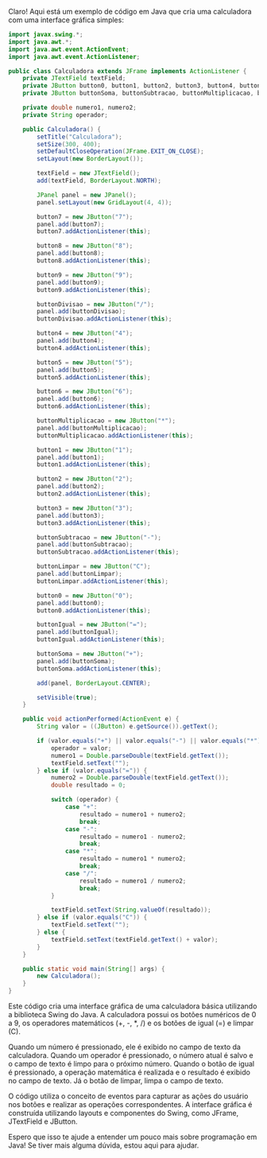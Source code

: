 Claro! Aqui está um exemplo de código em Java que cria uma calculadora com uma interface gráfica simples:

```java
import javax.swing.*;
import java.awt.*;
import java.awt.event.ActionEvent;
import java.awt.event.ActionListener;

public class Calculadora extends JFrame implements ActionListener {
    private JTextField textField;
    private JButton button0, button1, button2, button3, button4, button5, button6, button7, button8, button9;
    private JButton buttonSoma, buttonSubtracao, buttonMultiplicacao, buttonDivisao, buttonIgual, buttonLimpar;

    private double numero1, numero2;
    private String operador;

    public Calculadora() {
        setTitle("Calculadora");
        setSize(300, 400);
        setDefaultCloseOperation(JFrame.EXIT_ON_CLOSE);
        setLayout(new BorderLayout());

        textField = new JTextField();
        add(textField, BorderLayout.NORTH);

        JPanel panel = new JPanel();
        panel.setLayout(new GridLayout(4, 4));

        button7 = new JButton("7");
        panel.add(button7);
        button7.addActionListener(this);

        button8 = new JButton("8");
        panel.add(button8);
        button8.addActionListener(this);

        button9 = new JButton("9");
        panel.add(button9);
        button9.addActionListener(this);

        buttonDivisao = new JButton("/");
        panel.add(buttonDivisao);
        buttonDivisao.addActionListener(this);

        button4 = new JButton("4");
        panel.add(button4);
        button4.addActionListener(this);

        button5 = new JButton("5");
        panel.add(button5);
        button5.addActionListener(this);

        button6 = new JButton("6");
        panel.add(button6);
        button6.addActionListener(this);

        buttonMultiplicacao = new JButton("*");
        panel.add(buttonMultiplicacao);
        buttonMultiplicacao.addActionListener(this);

        button1 = new JButton("1");
        panel.add(button1);
        button1.addActionListener(this);

        button2 = new JButton("2");
        panel.add(button2);
        button2.addActionListener(this);

        button3 = new JButton("3");
        panel.add(button3);
        button3.addActionListener(this);

        buttonSubtracao = new JButton("-");
        panel.add(buttonSubtracao);
        buttonSubtracao.addActionListener(this);

        buttonLimpar = new JButton("C");
        panel.add(buttonLimpar);
        buttonLimpar.addActionListener(this);

        button0 = new JButton("0");
        panel.add(button0);
        button0.addActionListener(this);

        buttonIgual = new JButton("=");
        panel.add(buttonIgual);
        buttonIgual.addActionListener(this);

        buttonSoma = new JButton("+");
        panel.add(buttonSoma);
        buttonSoma.addActionListener(this);

        add(panel, BorderLayout.CENTER);

        setVisible(true);
    }

    public void actionPerformed(ActionEvent e) {
        String valor = ((JButton) e.getSource()).getText();

        if (valor.equals("+") || valor.equals("-") || valor.equals("*") || valor.equals("/")) {
            operador = valor;
            numero1 = Double.parseDouble(textField.getText());
            textField.setText("");
        } else if (valor.equals("=")) {
            numero2 = Double.parseDouble(textField.getText());
            double resultado = 0;

            switch (operador) {
                case "+":
                    resultado = numero1 + numero2;
                    break;
                case "-":
                    resultado = numero1 - numero2;
                    break;
                case "*":
                    resultado = numero1 * numero2;
                    break;
                case "/":
                    resultado = numero1 / numero2;
                    break;
            }

            textField.setText(String.valueOf(resultado));
        } else if (valor.equals("C")) {
            textField.setText("");
        } else {
            textField.setText(textField.getText() + valor);
        }
    }

    public static void main(String[] args) {
        new Calculadora();
    }
}
```

Este código cria uma interface gráfica de uma calculadora básica utilizando a biblioteca Swing do Java. A calculadora possui os botões numéricos de 0 a 9, os operadores matemáticos (+, -, *, /) e os botões de igual (=) e limpar (C).

Quando um número é pressionado, ele é exibido no campo de texto da calculadora. Quando um operador é pressionado, o número atual é salvo e o campo de texto é limpo para o próximo número. Quando o botão de igual é pressionado, a operação matemática é realizada e o resultado é exibido no campo de texto. Já o botão de limpar, limpa o campo de texto.

O código utiliza o conceito de eventos para capturar as ações do usuário nos botões e realizar as operações correspondentes. A interface gráfica é construída utilizando layouts e componentes do Swing, como JFrame, JTextField e JButton.

Espero que isso te ajude a entender um pouco mais sobre programação em Java! Se tiver mais alguma dúvida, estou aqui para ajudar.